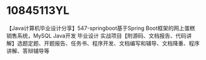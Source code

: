 # 10845113YL
【Java计算机毕业设计分享】547-springboot基于Spring Boot框架的网上蛋糕销售系统，MySQL Java开发 毕业设计 实战项目【附源码、文档报告、代码讲解】选题定题、开题报告、任务书、程序开发、文档编写和辅导、文档降重、程序讲解、答辩辅导等
